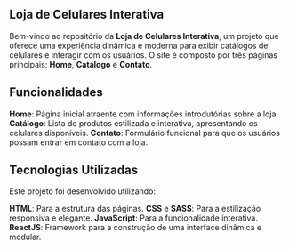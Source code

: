 ## Loja de Celulares Interativa
Bem-vindo ao repositório da **Loja de Celulares Interativa**, um projeto que oferece uma experiência dinâmica e moderna para exibir catálogos de celulares e interagir com os usuários. O site é composto por três páginas principais: **Home**, **Catálogo** e **Contato**.

## Funcionalidades
**Home**: Página inicial atraente com informações introdutórias sobre a loja.
**Catálogo**: Lista de produtos estilizada e interativa, apresentando os celulares disponíveis.
**Contato**: Formulário funcional para que os usuários possam entrar em contato com a loja.

## Tecnologias Utilizadas
Este projeto foi desenvolvido utilizando:

**HTML**: Para a estrutura das páginas.
**CSS** e **SASS**: Para a estilização responsiva e elegante.
**JavaScript**: Para a funcionalidade interativa.
**ReactJS**: Framework para a construção de uma interface dinâmica e modular.
